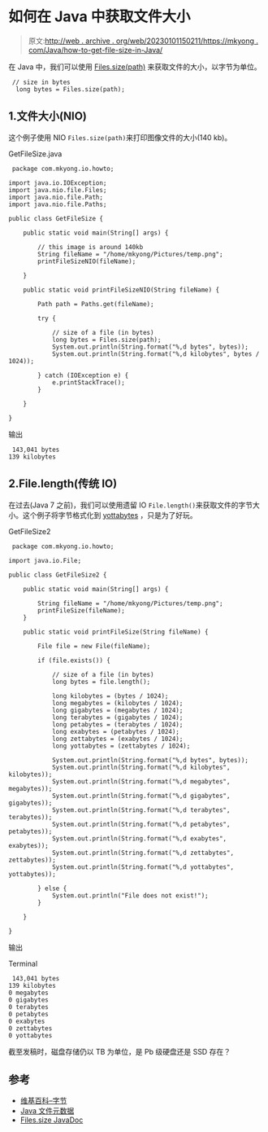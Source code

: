 # 如何在 Java 中获取文件大小

> 原文:[http://web . archive . org/web/20230101150211/https://mkyong . com/Java/how-to-get-file-size-in-Java/](http://web.archive.org/web/20230101150211/https://mkyong.com/java/how-to-get-file-size-in-java/)

在 Java 中，我们可以使用 [Files.size(path)](http://web.archive.org/web/20220706091052/https://docs.oracle.com/javase/8/docs/api/java/nio/file/Files.html#size-java.nio.file.Path-) 来获取文件的大小，以字节为单位。

```
 // size in bytes
  long bytes = Files.size(path); 
```

## 1.文件大小(NIO)

这个例子使用 NIO `Files.size(path)`来打印图像文件的大小(140 kb)。

GetFileSize.java

```
 package com.mkyong.io.howto;

import java.io.IOException;
import java.nio.file.Files;
import java.nio.file.Path;
import java.nio.file.Paths;

public class GetFileSize {

    public static void main(String[] args) {

        // this image is around 140kb
        String fileName = "/home/mkyong/Pictures/temp.png";
        printFileSizeNIO(fileName);

    }

    public static void printFileSizeNIO(String fileName) {

        Path path = Paths.get(fileName);

        try {

            // size of a file (in bytes)
            long bytes = Files.size(path);
            System.out.println(String.format("%,d bytes", bytes));
            System.out.println(String.format("%,d kilobytes", bytes / 1024));

        } catch (IOException e) {
            e.printStackTrace();
        }

    }

} 
```

输出

```
 143,041 bytes
139 kilobytes 
```

## 2.File.length(传统 IO)

在过去(Java 7 之前)，我们可以使用遗留 IO `File.length()`来获取文件的字节大小。这个例子将字节格式化到 [yottabytes](http://web.archive.org/web/20220706091052/https://en.wikipedia.org/wiki/Yottabyte) ，只是为了好玩。

GetFileSize2

```
 package com.mkyong.io.howto;

import java.io.File;

public class GetFileSize2 {

    public static void main(String[] args) {

        String fileName = "/home/mkyong/Pictures/temp.png";
        printFileSize(fileName);
    }

    public static void printFileSize(String fileName) {

        File file = new File(fileName);

        if (file.exists()) {

            // size of a file (in bytes)
            long bytes = file.length();

            long kilobytes = (bytes / 1024);
            long megabytes = (kilobytes / 1024);
            long gigabytes = (megabytes / 1024);
            long terabytes = (gigabytes / 1024);
            long petabytes = (terabytes / 1024);
            long exabytes = (petabytes / 1024);
            long zettabytes = (exabytes / 1024);
            long yottabytes = (zettabytes / 1024);

            System.out.println(String.format("%,d bytes", bytes));
            System.out.println(String.format("%,d kilobytes", kilobytes));
            System.out.println(String.format("%,d megabytes", megabytes));
            System.out.println(String.format("%,d gigabytes", gigabytes));
            System.out.println(String.format("%,d terabytes", terabytes));
            System.out.println(String.format("%,d petabytes", petabytes));
            System.out.println(String.format("%,d exabytes", exabytes));
            System.out.println(String.format("%,d zettabytes", zettabytes));
            System.out.println(String.format("%,d yottabytes", yottabytes));

        } else {
            System.out.println("File does not exist!");
        }

    }

} 
```

输出

Terminal

```
 143,041 bytes
139 kilobytes
0 megabytes
0 gigabytes
0 terabytes
0 petabytes
0 exabytes
0 zettabytes
0 yottabytes 
```

截至发稿时，磁盘存储仍以 TB 为单位，是 Pb 级硬盘还是 SSD 存在？

## 参考

*   [维基百科–字节](http://web.archive.org/web/20220706091052/https://en.wikipedia.org/wiki/Byte)
*   [Java 文件元数据](http://web.archive.org/web/20220706091052/https://docs.oracle.com/javase/tutorial/essential/io/fileAttr.html)
*   [Files.size JavaDoc](http://web.archive.org/web/20220706091052/https://docs.oracle.com/javase/8/docs/api/java/nio/file/Files.html#size-java.nio.file.Path-)

<input type="hidden" id="mkyong-current-postId" value="5453">